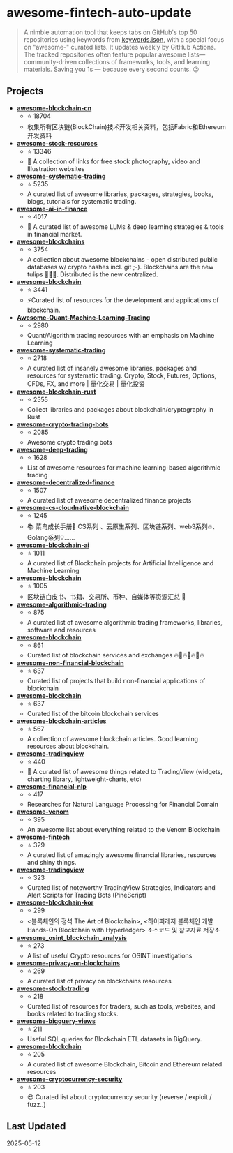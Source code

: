 # awesome-fintech-auto-update

> A nimble automation tool that keeps tabs on GitHub's top 50 repositories using keywords from [keywords.json](keywords.json), with a special focus on "awesome-" curated lists. It updates weekly by GitHub Actions. The tracked repositories often feature popular awesome lists—community-driven collections of frameworks, tools, and learning materials. Saving you 1s — because every second counts. 😉

## Projects

- **[awesome-blockchain-cn](https://github.com/chaozh/awesome-blockchain-cn)**
  - ⭐ 18704
  - 收集所有区块链(BlockChain)技术开发相关资料，包括Fabric和Ethereum开发资料
- **[awesome-stock-resources](https://github.com/neutraltone/awesome-stock-resources)**
  - ⭐ 13346
  - :city_sunrise: A collection of links for free stock photography, video and Illustration websites
- **[awesome-systematic-trading](https://github.com/paperswithbacktest/awesome-systematic-trading)**
  - ⭐ 5235
  - A curated list of awesome libraries, packages, strategies, books, blogs, tutorials for systematic trading.
- **[awesome-ai-in-finance](https://github.com/georgezouq/awesome-ai-in-finance)**
  - ⭐ 4017
  - 🔬 A curated list of awesome LLMs & deep learning strategies & tools in financial market.
- **[awesome-blockchains](https://github.com/openblockchains/awesome-blockchains)**
  - ⭐ 3754
  - A collection about awesome blockchains - open distributed public databases w/ crypto hashes incl. git ;-).  Blockchains are the new tulips :tulip::tulip::tulip:. Distributed is the new centralized. 
- **[awesome-blockchain](https://github.com/yjjnls/awesome-blockchain)**
  - ⭐ 3441
  - ⚡️Curated list of resources for the development and applications of blockchain.
- **[Awesome-Quant-Machine-Learning-Trading](https://github.com/grananqvist/Awesome-Quant-Machine-Learning-Trading)**
  - ⭐ 2980
  - Quant/Algorithm trading resources with an emphasis on Machine Learning
- **[awesome-systematic-trading](https://github.com/wangzhe3224/awesome-systematic-trading)**
  - ⭐ 2718
  - A curated list of insanely awesome libraries, packages and resources for systematic trading. Crypto, Stock, Futures, Options, CFDs, FX, and more | 量化交易 | 量化投资
- **[awesome-blockchain-rust](https://github.com/rust-in-blockchain/awesome-blockchain-rust)**
  - ⭐ 2555
  - Collect libraries and packages about blockchain/cryptography in Rust
- **[awesome-crypto-trading-bots](https://github.com/botcrypto-io/awesome-crypto-trading-bots)**
  - ⭐ 2085
  - Awesome crypto trading bots
- **[awesome-deep-trading](https://github.com/cbailes/awesome-deep-trading)**
  - ⭐ 1628
  - List of awesome resources for machine learning-based algorithmic trading
- **[awesome-decentralized-finance](https://github.com/ong/awesome-decentralized-finance)**
  - ⭐ 1507
  - A curated list of awesome decentralized finance projects
- **[awesome-cs-cloudnative-blockchain](https://github.com/cubxxw/awesome-cs-cloudnative-blockchain)**
  - ⭐ 1245
  - 📚 菜鸟成长手册🚀  CS系列 、云原生系列、区块链系列、web3系列🔥、Golang系列💡......
- **[awesome-blockchain-ai](https://github.com/steven2358/awesome-blockchain-ai)**
  - ⭐ 1011
  - A curated list of Blockchain projects for Artificial Intelligence and Machine Learning
- **[awesome-blockchain](https://github.com/dily3825002/awesome-blockchain)**
  - ⭐ 1005
  - 区块链白皮书、书籍、交易所、币种、自媒体等资源汇总 💯
- **[awesome-algorithmic-trading](https://github.com/joelowj/awesome-algorithmic-trading)**
  - ⭐ 875
  - A curated list of awesome algorithmic trading frameworks, libraries, software and resources
- **[awesome-blockchain](https://github.com/imbaniac/awesome-blockchain)**
  - ⭐ 861
  - Curated list of blockchain services and exchanges 🔥🏦🔥🏦🔥🏦🔥
- **[awesome-non-financial-blockchain](https://github.com/machinomy/awesome-non-financial-blockchain)**
  - ⭐ 637
  - Curated list of projects that build non-financial applications of blockchain
- **[awesome-blockchain](https://github.com/igorbarinov/awesome-blockchain)**
  - ⭐ 637
  - Curated list of the bitcoin blockchain services
- **[awesome-blockchain-articles](https://github.com/hylinux1024/awesome-blockchain-articles)**
  - ⭐ 567
  - A collection of awesome blockchain articles. Good learning resources about blockchain. 
- **[awesome-tradingview](https://github.com/tradingview/awesome-tradingview)**
  - ⭐ 440
  - 🎉 A curated list of awesome things related to TradingView (widgets, charting library, lightweight-charts, etc)
- **[awesome-financial-nlp](https://github.com/icoxfog417/awesome-financial-nlp)**
  - ⭐ 417
  - Researches for Natural Language Processing for Financial Domain
- **[awesome-venom](https://github.com/venom-blockchain/awesome-venom)**
  - ⭐ 395
  - An awesome list about everything related to the Venom Blockchain
- **[awesome-fintech](https://github.com/7kfpun/awesome-fintech)**
  - ⭐ 329
  - A curated list of amazingly awesome financial libraries, resources and shiny things.
- **[awesome-tradingview](https://github.com/just-nilux/awesome-tradingview)**
  - ⭐ 323
  - Curated list of noteworthy TradingView Strategies, Indicators and Alert Scripts for Trading Bots (PineScript)
- **[awesome-blockchain-kor](https://github.com/yunho0130/awesome-blockchain-kor)**
  - ⭐ 299
  - <블록체인의 정석 The Art of Blockchain>, <하이퍼레저 블록체인 개발 Hands-On Blockchain with Hyperledger> 소스코드 및 참고자료 저장소
- **[awesome_osint_blockchain_analysis](https://github.com/aaarghhh/awesome_osint_blockchain_analysis)**
  - ⭐ 273
  - A list of useful Crypto resources for OSINT investigations
- **[awesome-privacy-on-blockchains](https://github.com/Mikerah/awesome-privacy-on-blockchains)**
  - ⭐ 269
  - A curated list of privacy on blockchains resources
- **[awesome-stock-trading](https://github.com/shi-rudo/awesome-stock-trading)**
  - ⭐ 218
  - Curated list of resources for traders, such as tools, websites, and books related to trading stocks.
- **[awesome-bigquery-views](https://github.com/blockchain-etl/awesome-bigquery-views)**
  - ⭐ 211
  - Useful SQL queries for Blockchain ETL datasets in BigQuery.
- **[awesome-blockchain](https://github.com/coderplex-org/awesome-blockchain)**
  - ⭐ 205
  - A curated list of awesome Blockchain, Bitcoin and Ethereum related resources
- **[awesome-cryptocurrency-security](https://github.com/nongiach/awesome-cryptocurrency-security)**
  - ⭐ 203
  - 😎 Curated list about cryptocurrency security (reverse / exploit / fuzz..)

## Last Updated

2025-05-12